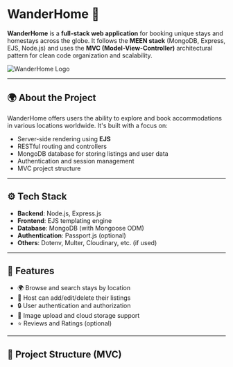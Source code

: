 # WanderHome 🏡

**WanderHome** is a **full-stack web application** for booking unique stays and homestays across the globe. It follows the **MEEN stack** (MongoDB, Express, EJS, Node.js) and uses the **MVC (Model-View-Controller)** architectural pattern for clean code organization and scalability.

![WanderHome Logo](./assets/wanderhome-logo.png)

---

## 🌍 About the Project

WanderHome offers users the ability to explore and book accommodations in various locations worldwide. It's built with a focus on:

- Server-side rendering using **EJS**
- RESTful routing and controllers
- MongoDB database for storing listings and user data
- Authentication and session management
- MVC project structure

---

## ⚙️ Tech Stack

- **Backend**: Node.js, Express.js
- **Frontend**: EJS templating engine
- **Database**: MongoDB (with Mongoose ODM)
- **Authentication**: Passport.js (optional)
- **Others**: Dotenv, Multer, Cloudinary, etc. (if used)

---

## 🚀 Features

- 🌍 Browse and search stays by location
- 📝 Host can add/edit/delete their listings
- 🔒 User authentication and authorization
- 📸 Image upload and cloud storage support
- ⭐ Reviews and Ratings (optional)

---

## 🧱 Project Structure (MVC)


